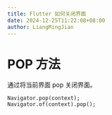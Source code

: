 ```yaml
---
title: Flutter 如何关闭界面
date: 2024-12-25T11:22:08+08:00
author: LiangMingJian
---
```


# POP 方法

通过将当前界面 pop 关闭界面。

```
Navigator.pop(context);
Navigator.of(context).pop();
```
